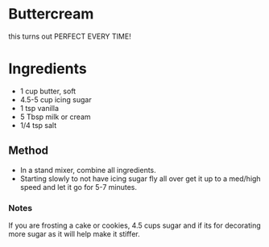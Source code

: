 # Buttercream 

this turns out PERFECT EVERY TIME!

# Ingredients

- 1 cup butter, soft
- 4.5-5 cup icing sugar
- 1 tsp vanilla
- 5 Tbsp milk or cream
- 1/4 tsp salt

## Method

- In a stand mixer, combine all ingredients.
- Starting slowly to not have icing sugar fly all over get it up to a med/high speed and let it go for 5-7 minutes.

### Notes

If you are frosting a cake or cookies, 4.5 cups sugar and if its for decorating more sugar as it will help make it stiffer.
